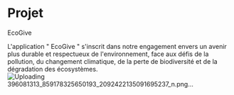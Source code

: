 # Projet
EcoGive

L'application " EcoGive " s'inscrit dans notre engagement envers un avenir plus durable et respectueux de l'environnement, face aux défis de la pollution, du changement climatique, de la perte de biodiversité et de la dégradation des écosystèmes.
![Uploading 396081313_859178325650193_2092422135091695237_n.png…]()
